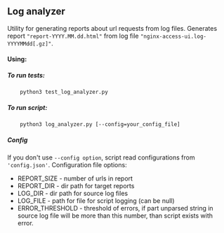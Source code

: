 ## Log analyzer

Utility for generating reports about url requests from log files.
Generates report `"report-YYYY.MM.dd.html"` from log file `"nginx-access-ui.log-YYYYMMdd[.gz]"`.

#### Using:
##### To run tests:

```
    python3 test_log_analyzer.py
```

##### To run script:

```
    python3 log_analyzer.py [--config=your_config_file]
```

##### Config

If you don't use `--config option`, script read configurations from `'config.json'`.
Configuration file options:

* REPORT_SIZE - number of urls in report
* REPORT_DIR - dir path for target reports
* LOG_DIR - dir path for source log files
* LOG_FILE - path for file for script logging  (can be null)
* ERROR_THRESHOLD - threshold of errors, if part unparsed string in source log file will be more than this number, than script exists with error.
